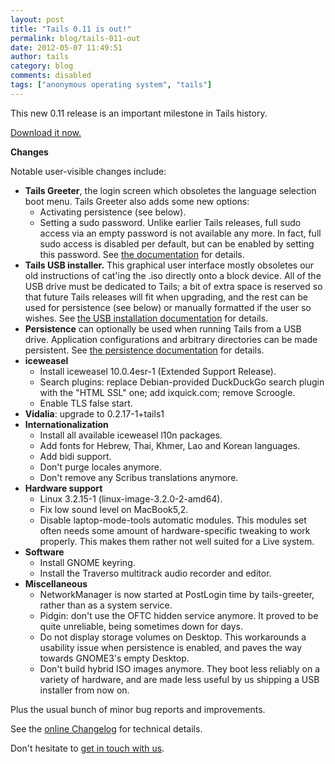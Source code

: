 ```yaml
---
layout: post
title: "Tails 0.11 is out!"
permalink: blog/tails-011-out
date: 2012-05-07 11:49:51
author: tails
category: blog
comments: disabled
tags: ["anonymous operating system", "tails"]
---
```


This new 0.11 release is an important milestone in Tails history.

[Download it now.](https://tails.boum.org/download/)

**Changes**

Notable user-visible changes include:

-   **Tails Greeter**, the login screen which obsoletes the language selection boot menu. Tails Greeter also adds some new options:
    -   Activating persistence (see below).
    -   Setting a sudo password. Unlike earlier Tails releases, full sudo access via an empty password is not available any more. In fact, full sudo access is disabled per default, but can be enabled by setting this password. See [the documentation](https://tails.boum.org/doc/first_steps/startup_options/index.en.html#tails_greeter) for details.
-   **Tails USB installer.** This graphical user interface mostly obsoletes our old instructions of cat'ing the .iso directly onto a block device. All of the USB drive must be dedicated to Tails; a bit of extra space is reserved so that future Tails releases will fit when upgrading, and the rest can be used for persistence (see below) or manually formatted if the user so wishes. See [the USB installation documentation](https://tails.boum.org/doc/first_steps/usb_installation/index.en.html) for details.
-   **Persistence** can optionally be used when running Tails from a USB drive. Application configurations and arbitrary directories can be made persistent. See [the persistence documentation](https://tails.boum.org/doc/first_steps/persistence/index.en.html) for details.
-   **iceweasel**
    -   Install iceweasel 10.0.4esr-1 (Extended Support Release).
    -   Search plugins: replace Debian-provided DuckDuckGo search plugin with the "HTML SSL" one; add ixquick.com; remove Scroogle.
    -   Enable TLS false start.
-   **Vidalia**: upgrade to 0.2.17-1+tails1
-   **Internationalization**
    -   Install all available iceweasel l10n packages.
    -   Add fonts for Hebrew, Thai, Khmer, Lao and Korean languages.
    -   Add bidi support.
    -   Don't purge locales anymore.
    -   Don't remove any Scribus translations anymore.
-   **Hardware support**
    -   Linux 3.2.15-1 (linux-image-3.2.0-2-amd64).
    -   Fix low sound level on MacBook5,2.
    -   Disable laptop-mode-tools automatic modules. This modules set often needs some amount of hardware-specific tweaking to work properly. This makes them rather not well suited for a Live system.
-   **Software**
    -   Install GNOME keyring.
    -   Install the Traverso multitrack audio recorder and editor.
-   **Miscellaneous**
    -   NetworkManager is now started at PostLogin time by tails-greeter, rather than as a system service.
    -   Pidgin: don't use the OFTC hidden service anymore. It proved to be quite unreliable, being sometimes down for days.
    -   Do not display storage volumes on Desktop. This workarounds a usability issue when persistence is enabled, and paves the way towards GNOME3's empty Desktop.
    -   Don't build hybrid ISO images anymore. They boot less reliably on a variety of hardware, and are made less useful by us shipping a USB installer from now on.

Plus the usual bunch of minor bug reports and improvements.

See the [online Changelog](http://git.immerda.ch/?p=amnesia.git;a=blob_plain;f=debian/changelog;hb=refs/tags/0.11) for technical details.

Don't hesitate to [get in touch with us](https://tails.boum.org/support/index.en.html).
